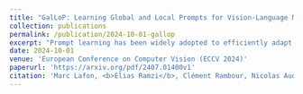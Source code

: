 ```yaml
---
title: "GalLoP: Learning Global and Local Prompts for Vision-Language Models"
collection: publications
permalink: /publication/2024-10-01-gallop
excerpt: "Prompt learning has been widely adopted to efficiently adapt vision-language models (VLMs), e.g. CLIP, for few-shot image classification. Despite their success, most prompt learning methods trade-off between classification accuracy and robustness, e.g. in domain generalization or out-of-distribution (OOD) detection. In this work, we introduce Global-Local Prompts (GalLoP), a new prompt learning method that learns multiple diverse prompts leveraging both global and local visual features. The training of the local prompts relies on local features with an enhanced vision-text alignment. To focus only on pertinent features, this local alignment is coupled with a sparsity strategy in the selection of the local features. We enforce diversity on the set of prompts using a new “prompt dropout” technique and a multiscale strategy on the local prompts. GalLoP outperforms previous prompt learning methods on accuracy on eleven datasets in different few shots settings and with various backbones. Furthermore, GalLoP shows strong robustness performances in both domain generalization and OOD detection, even outperforming dedicated OOD detection methods. Code and instructions to reproduce our results will be open-sourced..<br/><img src='/images/fig_model_v20.png'>"
date: 2024-10-01
venue: 'European Conference on Computer Vision (ECCV 2024)'
paperurl: 'https://arxiv.org/pdf/2407.01400v1'
citation: 'Marc Lafon, <b>Elias Ramzi</b>, Clément Rambour, Nicolas Audebert, Nicolas Thome: GalLoP: Learning Global and Local Prompts for Vision-Language Models. European Conference on Computer Vision (ECCV 2024).'
---
```

